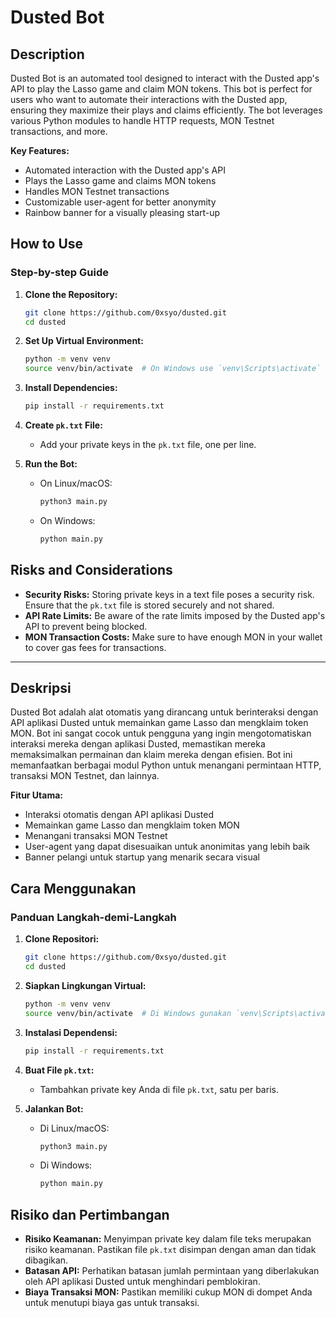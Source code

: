 # Dusted Bot

## Description

Dusted Bot is an automated tool designed to interact with the Dusted app's API to play the Lasso game and claim MON tokens. This bot is perfect for users who want to automate their interactions with the Dusted app, ensuring they maximize their plays and claims efficiently. The bot leverages various Python modules to handle HTTP requests, MON Testnet transactions, and more.

**Key Features:**
- Automated interaction with the Dusted app's API
- Plays the Lasso game and claims MON tokens
- Handles MON Testnet transactions
- Customizable user-agent for better anonymity
- Rainbow banner for a visually pleasing start-up

## How to Use

### Step-by-step Guide

1. **Clone the Repository:**
   ```bash
   git clone https://github.com/0xsyo/dusted.git
   cd dusted
   ```

2. **Set Up Virtual Environment:**
   ```bash
   python -m venv venv
   source venv/bin/activate  # On Windows use `venv\Scripts\activate`
   ```

3. **Install Dependencies:**
   ```bash
   pip install -r requirements.txt
   ```

4. **Create `pk.txt` File:**
   - Add your private keys in the `pk.txt` file, one per line.

5. **Run the Bot:**
   - On Linux/macOS:
     ```bash
     python3 main.py
     ```
   - On Windows:
     ```bash
     python main.py
     ```

## Risks and Considerations

- **Security Risks:** Storing private keys in a text file poses a security risk. Ensure that the `pk.txt` file is stored securely and not shared.
- **API Rate Limits:** Be aware of the rate limits imposed by the Dusted app's API to prevent being blocked.
- **MON Transaction Costs:** Make sure to have enough MON in your wallet to cover gas fees for transactions.


---


## Deskripsi

Dusted Bot adalah alat otomatis yang dirancang untuk berinteraksi dengan API aplikasi Dusted untuk memainkan game Lasso dan mengklaim token MON. Bot ini sangat cocok untuk pengguna yang ingin mengotomatiskan interaksi mereka dengan aplikasi Dusted, memastikan mereka memaksimalkan permainan dan klaim mereka dengan efisien. Bot ini memanfaatkan berbagai modul Python untuk menangani permintaan HTTP, transaksi MON Testnet, dan lainnya.

**Fitur Utama:**
- Interaksi otomatis dengan API aplikasi Dusted
- Memainkan game Lasso dan mengklaim token MON
- Menangani transaksi MON Testnet
- User-agent yang dapat disesuaikan untuk anonimitas yang lebih baik
- Banner pelangi untuk startup yang menarik secara visual

## Cara Menggunakan

### Panduan Langkah-demi-Langkah

1. **Clone Repositori:**
   ```bash
   git clone https://github.com/0xsyo/dusted.git
   cd dusted
   ```

2. **Siapkan Lingkungan Virtual:**
   ```bash
   python -m venv venv
   source venv/bin/activate  # Di Windows gunakan `venv\Scripts\activate`
   ```

3. **Instalasi Dependensi:**
   ```bash
   pip install -r requirements.txt
   ```

4. **Buat File `pk.txt`:**
   - Tambahkan private key Anda di file `pk.txt`, satu per baris.

5. **Jalankan Bot:**
   - Di Linux/macOS:
     ```bash
     python3 main.py
     ```
   - Di Windows:
     ```bash
     python main.py
     ```

## Risiko dan Pertimbangan

- **Risiko Keamanan:** Menyimpan private key dalam file teks merupakan risiko keamanan. Pastikan file `pk.txt` disimpan dengan aman dan tidak dibagikan.
- **Batasan API:** Perhatikan batasan jumlah permintaan yang diberlakukan oleh API aplikasi Dusted untuk menghindari pemblokiran.
- **Biaya Transaksi MON:** Pastikan memiliki cukup MON di dompet Anda untuk menutupi biaya gas untuk transaksi.

